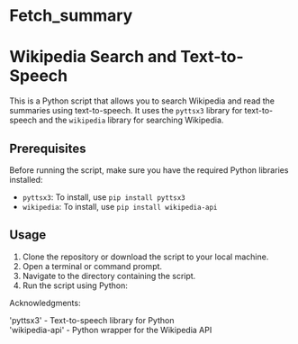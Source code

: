 # Fetch_summary

# Wikipedia Search and Text-to-Speech

This is a Python script that allows you to search Wikipedia and read the summaries using text-to-speech. It uses the `pyttsx3` library for text-to-speech and the `wikipedia` library for searching Wikipedia.

## Prerequisites

Before running the script, make sure you have the required Python libraries installed:

- `pyttsx3`: To install, use `pip install pyttsx3`
- `wikipedia`: To install, use `pip install wikipedia-api`

## Usage

1. Clone the repository or download the script to your local machine.
2. Open a terminal or command prompt.
3. Navigate to the directory containing the script.
4. Run the script using Python:

Acknowledgments:

'pyttsx3' - Text-to-speech library for Python  
'wikipedia-api' - Python wrapper for the Wikipedia API
